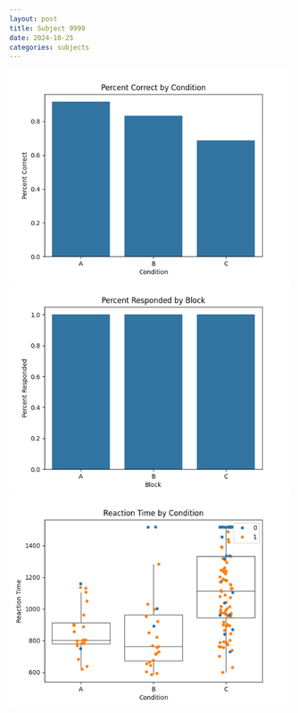 ```yaml
---
layout: post
title: Subject 9999
date: 2024-10-25
categories: subjects
---
```


![](data/9999/run-14/9999_ATS_percent_correct.png)
![](data/9999/run-14/9999_ATS_percent_responded.png)
![](data/9999/run-14/9999_ATS_rt.png)
